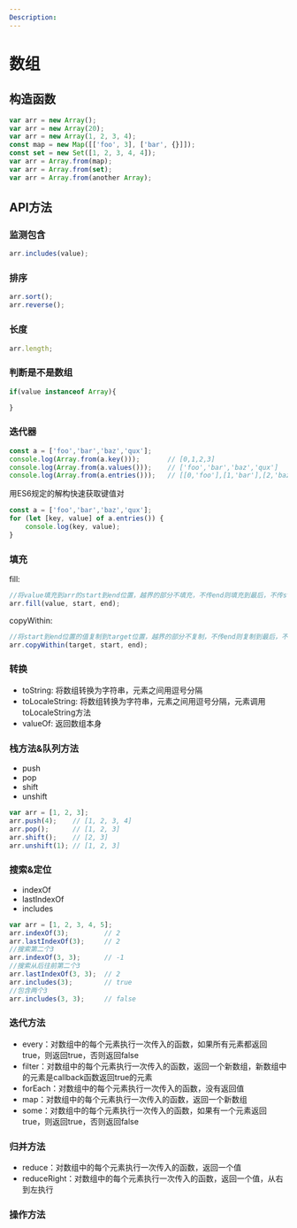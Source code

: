 ```yaml
---
Description:
---
```


# 数组

## 构造函数

```js
var arr = new Array();
var arr = new Array(20);
var arr = new Array(1, 2, 3, 4);
const map = new Map([['foo', 3], ['bar', {}]]);
const set = new Set([1, 2, 3, 4, 4]);
var arr = Array.from(map);
var arr = Array.from(set);
var arr = Array.from(another Array);

```

## API方法

### 监测包含

```js
arr.includes(value);
```

### 排序

```js
arr.sort();
arr.reverse();
```

### 长度

```js
arr.length;
```

### 判断是不是数组
    
```js
if(value instanceof Array){

}
```

### 迭代器

```js
const a = ['foo','bar','baz','qux'];
console.log(Array.from(a.key()));       // [0,1,2,3]
console.log(Array.from(a.values()));    // ['foo','bar','baz','qux']
console.log(Array.from(a.entries()));   // [[0,'foo'],[1,'bar'],[2,'baz'],[3,'qux']]
```

用ES6规定的解构快速获取键值对

```js
const a = ['foo','bar','baz','qux'];
for (let [key, value] of a.entries()) {
    console.log(key, value);
}
```

### 填充

fill:

```js
//将value填充到arr的start到end位置，越界的部分不填充，不传end则填充到最后，不传start则从0开始填充，不传value则填充undefined
arr.fill(value, start, end);
```

copyWithin:

```js
//将start到end位置的值复制到target位置，越界的部分不复制，不传end则复制到最后，不传start则从0开始复制，不传target则从0开始覆盖
arr.copyWithin(target, start, end);
```

### 转换

- toString: 将数组转换为字符串，元素之间用逗号分隔
- toLocaleString: 将数组转换为字符串，元素之间用逗号分隔，元素调用toLocaleString方法
- valueOf: 返回数组本身

### 栈方法&队列方法

- push
- pop
- shift
- unshift

```js
var arr = [1, 2, 3];
arr.push(4);    // [1, 2, 3, 4]
arr.pop();      // [1, 2, 3]
arr.shift();    // [2, 3]
arr.unshift(1); // [1, 2, 3]
```

### 搜索&定位

- indexOf
- lastIndexOf
- includes

```js
var arr = [1, 2, 3, 4, 5];
arr.indexOf(3);         // 2
arr.lastIndexOf(3);     // 2
//搜索第二个3
arr.indexOf(3, 3);      // -1
//搜索从后往前第二个3
arr.lastIndexOf(3, 3);  // 2
arr.includes(3);        // true
//包含两个3
arr.includes(3, 3);     // false
```

### 迭代方法

- every：对数组中的每个元素执行一次传入的函数，如果所有元素都返回true，则返回true，否则返回false
- filter：对数组中的每个元素执行一次传入的函数，返回一个新数组，新数组中的元素是callback函数返回true的元素
- forEach：对数组中的每个元素执行一次传入的函数，没有返回值
- map：对数组中的每个元素执行一次传入的函数，返回一个新数组
- some：对数组中的每个元素执行一次传入的函数，如果有一个元素返回true，则返回true，否则返回false

### 归并方法

- reduce：对数组中的每个元素执行一次传入的函数，返回一个值
- reduceRight：对数组中的每个元素执行一次传入的函数，返回一个值，从右到左执行

### 操作方法